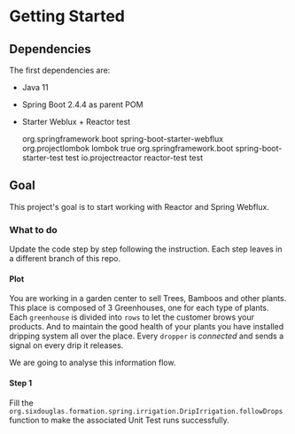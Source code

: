 # Getting Started

## Dependencies

The first dependencies are:

- Java 11
- Spring Boot 2.4.4 as parent POM
- Starter Weblux + Reactor test


    <dependency>
        <groupId>org.springframework.boot</groupId>
        <artifactId>spring-boot-starter-webflux</artifactId>
    </dependency>
    <dependency>
        <groupId>org.projectlombok</groupId>
        <artifactId>lombok</artifactId>
        <optional>true</optional>
    </dependency>

    <dependency>
        <groupId>org.springframework.boot</groupId>
        <artifactId>spring-boot-starter-test</artifactId>
        <scope>test</scope>
    </dependency>
    <dependency>
        <groupId>io.projectreactor</groupId>
        <artifactId>reactor-test</artifactId>
        <scope>test</scope>
    </dependency>

## Goal

This project's goal is to start working with Reactor and Spring Webflux. 

### What to do

Update the code step by step following the instruction. Each step leaves in a different branch of this repo.

#### Plot

You are working in a garden center to sell Trees, Bamboos and other plants. This place is composed of 3 Greenhouses, one for each type of plants. Each `greenhouse` is divided into `rows` to let the customer brows your products. And to maintain the good health of your plants you have installed dripping system all over the place. Every `dropper` is _connected_ and sends a signal on every drip it releases.

We are going to analyse this information flow.

#### Step 1

Fill the `org.sixdouglas.formation.spring.irrigation.DripIrrigation.followDrops` function to make the associated Unit Test runs successfully.
